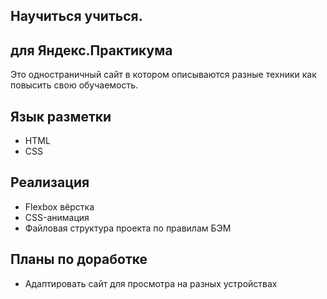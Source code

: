 ## Научиться учиться. 
для Яндекс.Практикума
---

Это одностраничный сайт в котором описываются разные техники как повысить свою обучаемость.

## Язык разметки
* HTML
* CSS

## Реализация
* Flexbox вёрстка
* CSS-анимация
* Файловая структура проекта по правилам БЭМ

## Планы по доработке
* Адаптировать сайт для просмотра на разных устройствах